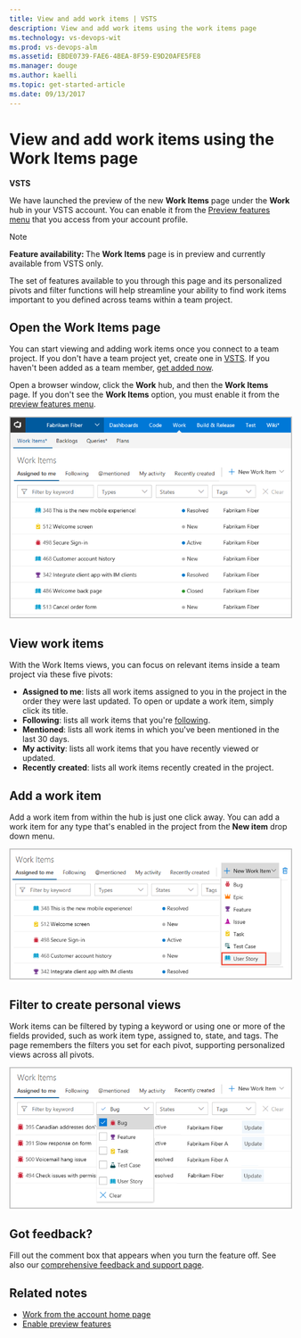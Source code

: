 ```yaml
---
title: View and add work items | VSTS  
description: View and add work items using the work items page      
ms.technology: vs-devops-wit
ms.prod: vs-devops-alm
ms.assetid: EBDE0739-FAE6-4BEA-8F59-E9D20AFE5FE8
ms.manager: douge
ms.author: kaelli
ms.topic: get-started-article 
ms.date: 09/13/2017
---
```


# View and add work items using the Work Items page  

**VSTS**  

We have launched the preview of the new **Work Items** page under the **Work** hub in your VSTS account. You can enable it from the [Preview features menu](../../collaborate/preview-features.md) that you access from your account profile.

>[!NOTE]   
><b>Feature availability: </b>The **Work Items** page is in preview and currently available from VSTS only.  

The set of features available to you through this page and its personalized pivots and filter functions will help streamline your ability to find work items important to you defined across teams within a team project. 

## Open the Work Items page

You can start viewing and adding work items once you connect to a team project. If you don't have a team project yet, create one in [VSTS](../../accounts/set-up-vs.md). If you haven't been added as a team member, [get added now](../../accounts/add-account-users-assign-access-levels.md).

Open a browser window, click the **Work** hub, and then the **Work Items** page. If you don't see the **Work Items** option, you must enable it from the [preview features menu](../../collaborate/preview-features.md).

<img src="_img/work-items-hub.png" alt="Work hub, Work Items page, Add a work item" style="border: 2px solid #C3C3C3;" />

## View work items

With the Work Items views, you can focus on relevant items inside a team project via these five pivots:

* **Assigned to me**: lists all work items assigned to you in the project in the order they were last updated. To open or update a work item, simply click its title.
* **Following**: lists all work items that you're [following](../../collaborate/follow-work-items.md). 
* **Mentioned**: lists all work items in which you've been mentioned in the last 30 days.   
* **My activity**: lists all work items that you have recently viewed or updated. 
* **Recently created**: lists all work items recently created in the project. 

## Add a work item
Add a work item from within the hub is just one click away. You can add a work item for any type that's enabled in the project from the **New item** drop down menu.  

<img src="_img/work-items-hub-new.png" alt="Work hub, Work Items page, Add a work item" style="border: 2px solid #C3C3C3;" /> 

## Filter to create personal views
Work items can be filtered by typing a keyword or using one or more of the fields provided, such as work item type, assigned to, state, and tags. The page remembers the filters you set for each pivot, supporting personalized views across all pivots.  

<img src="_img/work-items-filter-bug.png" alt="Filter Work Items page" style="border: 2px solid #C3C3C3;" />


## Got feedback?

Fill out the comment box that appears when you turn the feature off. See also our [comprehensive feedback and support page](../../user-guide/provide-feedback.md).

## Related notes
- [Work from the account home page](../../connect/account-home-pages.md)
- [Enable preview features](../../collaborate/preview-features.md)


 
